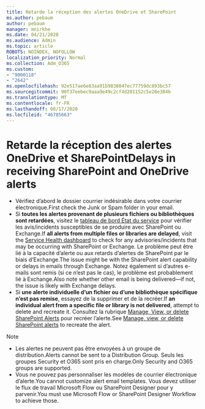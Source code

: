 ```yaml
---
title: Retarde la réception des alertes OneDrive et SharePoint
ms.author: pebaum
author: pebaum
manager: mnirkhe
ms.date: 04/21/2020
ms.audience: Admin
ms.topic: article
ROBOTS: NOINDEX, NOFOLLOW
localization_priority: Normal
ms.collection: Adm_O365
ms.custom:
- "9000118"
- "2642"
ms.openlocfilehash: 92e517ae6e83aa91b9838047ec77759dc893bc57
ms.sourcegitcommit: 90f37eebec9aaa9e49c2cf4d201152c5e20e384b
ms.translationtype: MT
ms.contentlocale: fr-FR
ms.lasthandoff: 08/17/2020
ms.locfileid: "46785663"
---
```

# <a name="delays-in-receiving-sharepoint-and-onedrive-alerts"></a><span data-ttu-id="54145-102">Retarde la réception des alertes OneDrive et SharePoint</span><span class="sxs-lookup"><span data-stu-id="54145-102">Delays in receiving SharePoint and OneDrive alerts</span></span>

- <span data-ttu-id="54145-103">Vérifiez d’abord le dossier courrier indésirable dans votre courrier électronique.</span><span class="sxs-lookup"><span data-stu-id="54145-103">First check the Junk or Spam folder in your email.</span></span>
- <span data-ttu-id="54145-104">Si **toutes les alertes provenant de plusieurs fichiers ou bibliothèques sont retardées**, visitez le [tableau de bord État du service](https://portal.office.com/adminportal/home?ref=/servicehealth) pour vérifier les avis/incidents susceptibles de se produire avec SharePoint ou Exchange.</span><span class="sxs-lookup"><span data-stu-id="54145-104">If **all alerts from multiple files or libraries are delayed**, visit the [Service Health dashboard](https://portal.office.com/adminportal/home?ref=/servicehealth) to check for any advisories/incidents that may be occurring with SharePoint or Exchange.</span></span> <span data-ttu-id="54145-105">Le problème peut être lié à la capacité d’alerte ou aux retards d’alertes de SharePoint par le biais d’Exchange.</span><span class="sxs-lookup"><span data-stu-id="54145-105">The issue might be with the SharePoint alert capability or delays in emails through Exchange.</span></span> <span data-ttu-id="54145-106">Notez également si d’autres e-mails sont remis (si ce n’est pas le cas), le problème est probablement lié à Exchange.</span><span class="sxs-lookup"><span data-stu-id="54145-106">Also note whether other email is being delivered—if not, the issue is likely with Exchange delays.</span></span>
- <span data-ttu-id="54145-107">Si **une alerte individuelle d’un fichier ou d’une bibliothèque spécifique n’est pas remise**, essayez de la supprimer et de la recréer.</span><span class="sxs-lookup"><span data-stu-id="54145-107">If **an individual alert from a specific file or library is not delivered**, attempt to delete and recreate it.</span></span> <span data-ttu-id="54145-108">Consultez la rubrique [Manage, View, or delete SharePoint Alerts](https://support.microsoft.com/office/99dfb19c-9a90-4a8c-aba1-aa8c8afb0de2) pour recréer l’alerte.</span><span class="sxs-lookup"><span data-stu-id="54145-108">See [Manage, view, or delete SharePoint alerts](https://support.microsoft.com/office/99dfb19c-9a90-4a8c-aba1-aa8c8afb0de2) to recreate the alert.</span></span>

> [!NOTE]
> - <span data-ttu-id="54145-109">Les alertes ne peuvent pas être envoyées à un groupe de distribution.</span><span class="sxs-lookup"><span data-stu-id="54145-109">Alerts cannot be sent to a Distribution Group.</span></span> <span data-ttu-id="54145-110">Seuls les groupes Security et O365 sont pris en charge.</span><span class="sxs-lookup"><span data-stu-id="54145-110">Only Security and O365 groups are supported.</span></span>
> - <span data-ttu-id="54145-111">Vous ne pouvez pas personnaliser les modèles de courrier électronique d’alerte.</span><span class="sxs-lookup"><span data-stu-id="54145-111">You cannot customize alert email templates.</span></span> <span data-ttu-id="54145-112">Vous devez utiliser le flux de travail Microsoft Flow ou SharePoint Designer pour y parvenir.</span><span class="sxs-lookup"><span data-stu-id="54145-112">You must use Microsoft Flow or SharePoint Designer Workflow to achieve those.</span></span>
